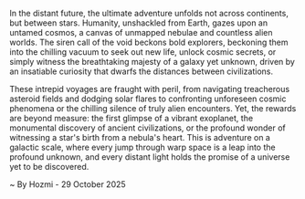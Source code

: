 
In the distant future, the ultimate adventure unfolds not across continents, but between stars. Humanity, unshackled from Earth, gazes upon an untamed cosmos, a canvas of unmapped nebulae and countless alien worlds. The siren call of the void beckons bold explorers, beckoning them into the chilling vacuum to seek out new life, unlock cosmic secrets, or simply witness the breathtaking majesty of a galaxy yet unknown, driven by an insatiable curiosity that dwarfs the distances between civilizations.

These intrepid voyages are fraught with peril, from navigating treacherous asteroid fields and dodging solar flares to confronting unforeseen cosmic phenomena or the chilling silence of truly alien encounters. Yet, the rewards are beyond measure: the first glimpse of a vibrant exoplanet, the monumental discovery of ancient civilizations, or the profound wonder of witnessing a star's birth from a nebula's heart. This is adventure on a galactic scale, where every jump through warp space is a leap into the profound unknown, and every distant light holds the promise of a universe yet to be discovered.

~ By Hozmi - 29 October 2025

